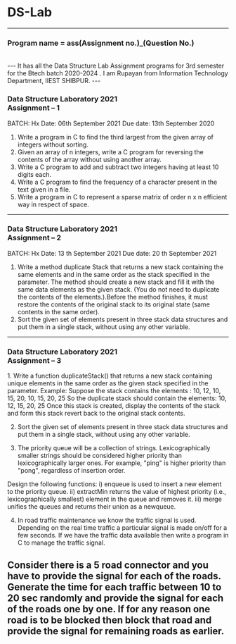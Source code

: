# DS-Lab
---
<h3> Program name = ass(Assignment no.)_(Question No.) </h3> <br>
---
It has all the Data Structure Lab Assignment programs for 3rd semester for the Btech batch 2020-2024 .
I am Rupayan from Information Technology Department, IIEST SHIBPUR.
---
<h3>Data Structure Laboratory 2021<br>
             Assignment – 1</h3>

BATCH: Hx Date: 06th September 2021 Due date: 13th September 2020
1. Write a program in C to find the third largest from the given
array of integers without sorting.
2. Given an array of n integers, write a C program for reversing the
contents of the array without using another array.
3. Write a C program to add and subtract two integers having at least
10 digits each.
4. Write a C program to find the frequency of a character present in
the text given in a file.
5. Write a program in C to represent a sparse matrix of order n x n
efficient way in respect of space.
---
<h3>Data Structure Laboratory 2021<br>
Assignment – 2 </h3>

BATCH: Hx Date: 13 th September 2021 Due date: 20 th September 2021

1. Write a method duplicate Stack that returns a new stack
containing the same elements and in the same order as the
stack specified in the parameter. The method should create a
new stack and fill it with the same data elements as the given
stack. (You do not need to duplicate the contents of the
elements.).Before the method finishes, it must restore the
contents of the original stack to its original state (same
contents in the same order).
2. Sort the given set of elements present in three stack data
structures and put them in a single stack, without using any
other variable.
---
<h3>Data Structure Laboratory 2021<br>
Assignment – 3 </h3>
1. Write a function duplicateStack() that returns a new stack containing unique
elements in the same order as the given stack specified in the parameter.
Example:
Suppose the stack contains the elements : 10, 12, 10, 15, 20, 10, 15, 20, 25
So the duplicate stack should contain the elements: 10, 12, 15, 20, 25
Once this stack is created, display the contents of the stack and form this
stack revert back to the original stack contents.

2. Sort the given set of elements present in three stack data structures and put
them in a single stack, without using any other variable.

3. The priority queue will be a collection of strings. Lexicographically smaller
strings should be considered higher priority than lexicographically larger ones.
For example, "ping" is higher priority than "pong", regardless of insertion order.

Design the following functions:
i) enqueue is used to insert a new element to the priority queue.
ii) extractMin returns the value of highest priority (i.e., lexicographically
smallest) element in the queue and removes it.
iii) merge unifies the queues and returns their union as a newqueue.

4. In road traffic maintenance we know the traffic signal is used. Depending
on the real time traffic a particular signal is made on/off for a few seconds. If
we have the traffic data available then write a program in C to manage the
traffic signal.

Consider there is a 5 road connector and you have to provide the signal for
each of the roads. Generate the time for each traffic between 10 to 20 sec
randomly and provide the signal for each of the roads one by one.
If for any reason one road is to be blocked then block that road and provide
the signal for remaining roads as earlier.
---
